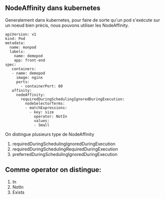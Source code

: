 ## NodeAffinity dans kubernetes


Generalement dans kubernetes, pour faire de sorte qu'un pod s'exécute sur un noeud bien précis, nous pouvons utiliser les NodeAffinity.


```
apiVersion: v1
kind: Pod
metadata:
  name: monpod
  labels:
    name: demopod
    app: front-end
spec:
   containers:
   - name: demopod
     image: nginx
     ports:
       - containerPort: 80
   affinity:
     nodeAffinity:
       requiredDuringSchedulingIgnoredDuringExecution:
         nodeSelectorTerms:
         - matchExpressions:
           - key: size
             operator: NotIn
             values:
             - Small
```

On distingue plusieurs type de NodeAffinity

1. requiredDuringSchedulingIgnoredDuringExecution
2. requiredDuringSchedulingRequiredDuringExecution
3. preferredDuringSchedulingIgnoredDuringExecution


## Comme operator on distingue:

1. In
2. NotIn
3. Exists